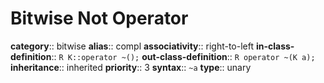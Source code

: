 # Bitwise Not Operator

**category**:: bitwise
**alias**:: compl
**associativity**:: right-to-left
**in-class-definition**:: `R K::operator ~();`
**out-class-definition**:: `R operator ~(K a);`
**inheritance**:: inherited
**priority**:: 3
**syntax**:: `~a`
**type**:: unary
